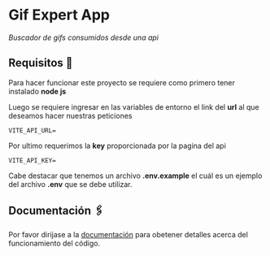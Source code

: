 # Gif Expert App

_Buscador de gifs consumidos desde una api_

## Requisitos 🚀

Para hacer funcionar este proyecto se requiere como primero tener instalado
**node js**

Luego se requiere ingresar en las variables de entorno el link del **url** al que
deseamos hacer nuestras peticiones
```
VITE_API_URL=
```

Por ultimo requerimos la **key** proporcionada por la pagina del api
```
VITE_API_KEY=
```
Cabe destacar que tenemos un archivo **.env.example** el cuál es un ejemplo del archivo **.env** que se debe utilizar.

## Documentación 🖇️

Por favor dirijase a la [documentación](https://lukitasojeda.github.io/git-expert-app-vite/) para obetener detalles acerca del funcionamiento del código.
